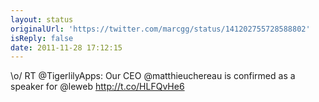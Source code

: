 ```yaml
---
layout: status
originalUrl: 'https://twitter.com/marcgg/status/141202755728588802'
isReply: false
date: 2011-11-28 17:12:15
---
```


\o/ RT @TigerlilyApps: Our CEO @matthieuchereau is confirmed as a speaker for @leweb http://t.co/HLFQvHe6
